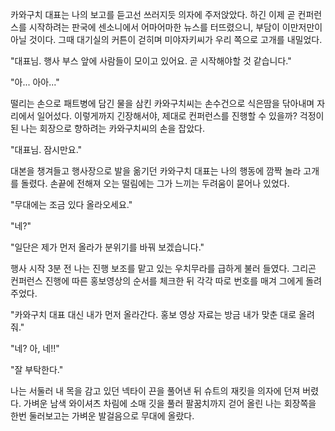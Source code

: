 카와구치 대표는 나의 보고를 듣고선 쓰러지듯 의자에 주저앉았다. 
하긴 이제 곧 컨퍼런스를 시작하려는 판국에 센소니에서 어마어마한 뉴스를 터뜨렸으니, 부담이 이만저만이 아닐 것이다. 
그때 대기실의 커튼이 걷히며 미야자키씨가 우리 쪽으로 고개를 내밀었다. 

"대표님. 행사 부스 앞에 사람들이 모이고 있어요. 곧 시작해야할 것 같습니다." 

"아... 아아..." 

떨리는 손으로 패트병에 담긴 물을 삼킨 카와구치씨는 손수건으로 식은땀을 닦아내며 자리에서 일어섰다. 
이렇게까지 긴장해서야, 제대로 컨퍼런스를 진행할 수 있을까? 
걱정이 된 나는 회장으로 향하려는 카와구치씨의 손을 잡았다. 

"대표님. 잠시만요." 

대본을 챙겨들고 행사장으로 발을 옮기던 카와구치 대표는 나의 행동에 깜짝 놀라 고개를 돌렸다. 손끝에 전해져 오는 떨림에는 그가 느끼는 두려움이 묻어나 있었다. 

"무대에는 조금 있다 올라오세요." 

"네?" 

"일단은 제가 먼저 올라가 분위기를 바꿔 보겠습니다." 

행사 시작 3분 전 나는 진행 보조를 맡고 있는 우치무라를 급하게 불러 들였다. 
그리곤 컨퍼런스 진행에 따른 홍보영상의 순서를 체크한 뒤 각각 따로 번호를 매겨 그에게 돌려주었다. 

"카와구치 대표 대신 내가 먼저 올라간다. 홍보 영상 자료는 방금 내가 맞춘 대로 올려줘." 

"네? 아, 네!!" 

"잘 부탁한다." 

나는 서둘러 내 목을 감고 있던 넥타이 끈을 풀어낸 뒤 슈트의 재킷을 의자에 던져 버렸다. 가벼운 남색 와이셔츠 차림에 소매 깃을 풀러 팔꿈치까지 걷어 올린 나는 회장쪽을 한번 둘러보고는 가벼운 발걸음으로 무대에 올랐다. 